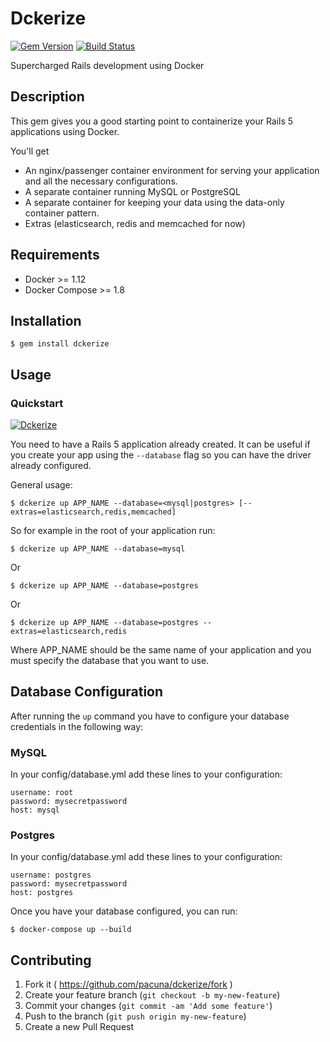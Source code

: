 # Dckerize
[![Gem Version](https://badge.fury.io/rb/dckerize.svg)](http://badge.fury.io/rb/dckerize)
[![Build Status](https://travis-ci.org/pacuna/dckerize.svg?branch=master)](https://travis-ci.org/pacuna/dckerize)

Supercharged Rails development using Docker

## Description

This gem gives you a good starting point to containerize your Rails 5 applications using Docker.

You'll get

- An nginx/passenger container environment for serving your application and all the necessary configurations.
- A separate container running MySQL or PostgreSQL
- A separate container for keeping your data using the data-only container pattern.
- Extras (elasticsearch, redis and memcached for now)

## Requirements

- Docker >= 1.12
- Docker Compose >= 1.8

## Installation

    $ gem install dckerize

## Usage

### Quickstart

[![Dckerize](http://img.youtube.com/vi/PGlPKbHIOBc/0.jpg)](http://www.youtube.com/watch?v=PGlPKbHIOBc "Dckerize Quickstart")

You need to have a Rails 5 application already created. It can be useful if you
create your app using the `--database` flag so you can have the driver already configured.

General usage:

    $ dckerize up APP_NAME --database=<mysql|postgres> [--extras=elasticsearch,redis,memcached]

So for example in the root of your application run:

    $ dckerize up APP_NAME --database=mysql

Or

    $ dckerize up APP_NAME --database=postgres

Or

    $ dckerize up APP_NAME --database=postgres --extras=elasticsearch,redis

Where APP_NAME should be the same name of your application and you must specify the database
that you want to use.

## Database Configuration

After running the `up` command you have to configure your database credentials
in the following way:

### MySQL
In your config/database.yml add these lines to your configuration:

    username: root
    password: mysecretpassword
    host: mysql

### Postgres
In your config/database.yml add these lines to your configuration:

    username: postgres
    password: mysecretpassword
    host: postgres


Once you have your database configured, you can run:

```
$ docker-compose up --build
```

## Contributing

1. Fork it ( https://github.com/pacuna/dckerize/fork )
2. Create your feature branch (`git checkout -b my-new-feature`)
3. Commit your changes (`git commit -am 'Add some feature'`)
4. Push to the branch (`git push origin my-new-feature`)
5. Create a new Pull Request
